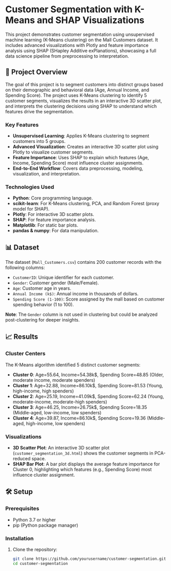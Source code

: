 # Customer Segmentation with K-Means and SHAP Visualizations

This project demonstrates customer segmentation using unsupervised machine learning (K-Means clustering) on the Mall Customers dataset. It includes advanced visualizations with Plotly and feature importance analysis using SHAP (SHapley Additive exPlanations), showcasing a full data science pipeline from preprocessing to interpretation.

## 📜 Project Overview

The goal of this project is to segment customers into distinct groups based on their demographic and behavioral data (Age, Annual Income, and Spending Score). The project uses K-Means clustering to identify 5 customer segments, visualizes the results in an interactive 3D scatter plot, and interprets the clustering decisions using SHAP to understand which features drive the segmentation.

### Key Features
- **Unsupervised Learning**: Applies K-Means clustering to segment customers into 5 groups.
- **Advanced Visualization**: Creates an interactive 3D scatter plot using Plotly to visualize customer segments.
- **Feature Importance**: Uses SHAP to explain which features (Age, Income, Spending Score) most influence cluster assignments.
- **End-to-End Workflow**: Covers data preprocessing, modeling, visualization, and interpretation.

### Technologies Used
- **Python**: Core programming language.
- **scikit-learn**: For K-Means clustering, PCA, and Random Forest (proxy model for SHAP).
- **Plotly**: For interactive 3D scatter plots.
- **SHAP**: For feature importance analysis.
- **Matplotlib**: For static bar plots.
- **pandas & numpy**: For data manipulation.

## 📊 Dataset

The dataset (`Mall_Customers.csv`) contains 200 customer records with the following columns:
- `CustomerID`: Unique identifier for each customer.
- `Gender`: Customer gender (Male/Female).
- `Age`: Customer age in years.
- `Annual Income (k$)`: Annual income in thousands of dollars.
- `Spending Score (1-100)`: Score assigned by the mall based on customer spending behavior (1 to 100).

**Note**: The `Gender` column is not used in clustering but could be analyzed post-clustering for deeper insights.

## 📈 Results

### Cluster Centers
The K-Means algorithm identified 5 distinct customer segments:
- **Cluster 0**: Age=55.64, Income=54.38k$, Spending Score=48.85 (Older, moderate income, moderate spenders)
- **Cluster 1**: Age=32.88, Income=86.10k$, Spending Score=81.53 (Young, high-income, high spenders)
- **Cluster 2**: Age=25.19, Income=41.09k$, Spending Score=62.24 (Young, moderate-income, moderate-high spenders)
- **Cluster 3**: Age=46.25, Income=26.75k$, Spending Score=18.35 (Middle-aged, low-income, low spenders)
- **Cluster 4**: Age=39.87, Income=86.10k$, Spending Score=19.36 (Middle-aged, high-income, low spenders)

### Visualizations
- **3D Scatter Plot**: An interactive 3D scatter plot (`customer_segmentation_3d.html`) shows the customer segments in PCA-reduced space.
- **SHAP Bar Plot**: A bar plot displays the average feature importance for Cluster 0, highlighting which features (e.g., Spending Score) most influence cluster assignment.

## 🛠️ Setup

### Prerequisites
- Python 3.7 or higher
- pip (Python package manager)

### Installation
1. Clone the repository:
   ```bash
   git clone https://github.com/yourusername/customer-segmentation.git
   cd customer-segmentation